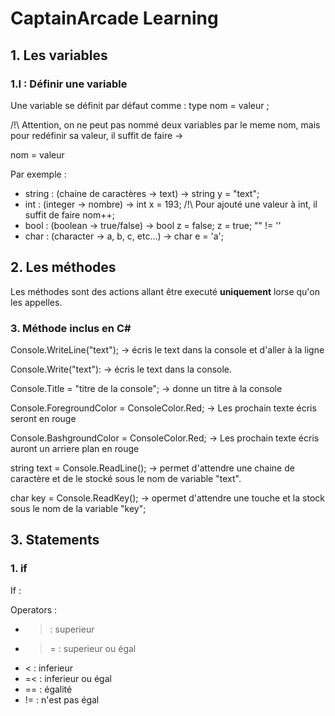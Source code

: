 # CaptainArcade Learning

## 1. Les variables

### 1.I : Définir une variable
Une variable se définit par défaut comme : type nom = valeur ;


/!\ Attention, on ne peut pas nommé deux variables par le meme nom, mais pour redéfinir sa valeur, il suffit de faire ->

nom = valeur


Par exemple : 

- string : (chaine de caractères -> text) -> string y = "text";
- int : (integer -> nombre) -> int x = 193;
/!\ Pour ajouté une valeur à int, il suffit de faire nom++;
- bool : (boolean -> true/false) -> bool z = false; 
z = true;
"" != ''
- char : (character -> a, b, c, etc...) -> char e = 'a';


## 2. Les méthodes
Les méthodes sont des actions allant être executé **uniquement** lorse qu'on les appelles.

### 3. Méthode inclus en C#

Console.WriteLine("text"); -> écris le text dans la console et d'aller à la ligne

Console.Write("text"): -> écris le text dans la console.

Console.Title = "titre de la console"; -> donne un titre à la console

Console.ForegroundColor = ConsoleColor.Red; -> Les prochain texte écris seront en rouge 

Console.BashgroundColor = ConsoleColor.Red; -> Les prochain texte écris auront un arriere plan en rouge 

string text = Console.ReadLine(); -> permet d'attendre une chaine de caractère et de le stocké sous le nom de variable "text".

char key = Console.ReadKey(); -> opermet d'attendre une touche et la stock sous le nom de la variable "key";

## 3. Statements

### 1. if

If :

Operators : 
- > : superieur
- >= : superieur ou égal
- < : inferieur
- =< : inferieur ou égal
- == : égalité
- != : n'est pas égal
